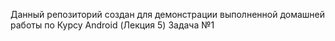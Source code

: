 Данный репозиторий создан для демонстрации выполненной домашней работы по Курсу Android (Лекция 5) Задача №1
